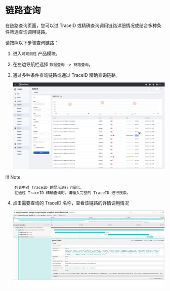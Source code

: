 # 链路查询

在链路查询页面，您可以过 TraceID 或精确查询调用链路详细情况或结合多种条件筛选查询调用链路。

请按照以下步骤查询链路：
1. 进入`可观测性` 产品模块，
2. 在左边导航栏选择 `数据查询 -> 链路查询`。
3. 通过多种条件查询链路或通过 TraceID 精确查询链路。

    ![jaeger](../../images/trace01.png)

!!! Note

		列表中对 TraceID 的显示进行了简化。
		在通过 TraceID 精确查询时，请输入完整的 TraceID 进行搜索。

4. 点击需要查询的 TraceID 名称，查看该链路的详情调用情况

    ![jaeger](../../images/trace02.png)